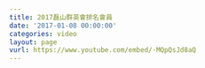 ```yaml
---
title: 2017磊山群英會排名會員
date: '2017-01-08 00:00:00'
categories: video
layout: page
vurl: https://www.youtube.com/embed/-MQpQsJd8aQ
---
```


